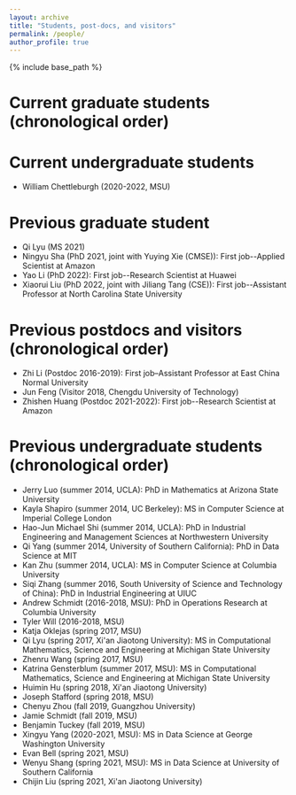 ```yaml
---
layout: archive
title: "Students, post-docs, and visitors"
permalink: /people/
author_profile: true
---
```


{% include base_path %}

Current graduate students (chronological order)
======

Current undergraduate students
=====
* William Chettleburgh (2020-2022, MSU)

Previous graduate student
===== 
* Qi Lyu (MS 2021) 
* Ningyu Sha (PhD 2021, joint with Yuying Xie (CMSE)): First job--Applied Scientist at Amazon
* Yao Li (PhD 2022): First job--Research Scientist at Huawei
* Xiaorui Liu (PhD 2022, joint with Jiliang Tang (CSE)): First job--Assistant Professor at North Carolina State University


Previous postdocs and visitors (chronological order)
=====
* Zhi Li (Postdoc 2016-2019): First job–Assistant Professor at East China Normal University
* Jun Feng (Visitor 2018, Chengdu University of Technology)
* Zhishen Huang (Postdoc 2021-2022): First job--Research Scientist at Amazon

Previous undergraduate students (chronological order)
=====
* Jerry Luo (summer 2014, UCLA): PhD in Mathematics at Arizona State University
* Kayla Shapiro (summer 2014, UC Berkeley): MS in Computer Science at Imperial College London
* Hao-Jun Michael Shi (summer 2014, UCLA): PhD in Industrial Engineering and Management Sciences at Northwestern University
* Qi Yang (summer 2014, University of Southern California): PhD in Data Science at MIT
* Kan Zhu (summer 2014, UCLA): MS in Computer Science at Columbia University
* Siqi Zhang (summer 2016, South University of Science and Technology of China): PhD in Industrial Engineering at UIUC
* Andrew Schmidt (2016-2018, MSU): PhD in Operations Research at Columbia University
* Tyler Will (2016-2018, MSU)
* Katja Oklejas (spring 2017, MSU)
* Qi Lyu (spring 2017, Xi'an Jiaotong University): MS in Computational Mathematics, Science and Engineering at Michigan State University 
* Zhenru Wang (spring 2017, MSU)
* Katrina Gensterblum (summer 2017, MSU): MS in Computational Mathematics, Science and Engineering at Michigan State University
* Huimin Hu (spring 2018, Xi'an Jiaotong University)
* Joseph Stafford (spring 2018, MSU)
* Chenyu Zhou (fall 2019, Guangzhou University)
* Jamie Schmidt (fall 2019, MSU)
* Benjamin Tuckey (fall 2019, MSU)
* Xingyu Yang (2020-2021, MSU): MS in Data Science at George Washington University
* Evan Bell (spring 2021, MSU)
* Wenyu Shang (spring 2021, MSU): MS in Data Science at University of Southern California
* Chijin Liu (spring 2021, Xi'an Jiaotong University)
